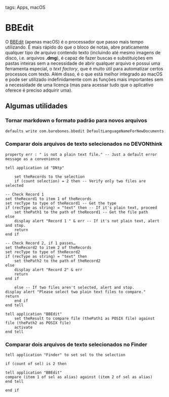 tags: Apps, macOS

# BBEdit

O [BBEdit](https://www.barebones.com/products/bbedit/) (apenas macOS) é o processador que passo mais tempo utilizando. É mais rápido do que o bloco de notas, abre praticamente qualquer tipo de arquivo contendo texto (incluindo até mesmo imagens de disco, i.e. arquivos **.dmg**), é capaz de fazer buscas e substituições em pastas inteiras sem a necessidade de abrir qualquer arquivo e possui uma ferramenta especial, o *text factory*, que é muito útil para automatizar certos processos com texto. Além disso, é o que está melhor integrado ao macOS e pode ser utilizado indefinidamente com as funções mais importantes sem a necessidade de uma licença (mas para acessar tudo que o aplicativo oferece é preciso adquirir uma).

## Algumas utilidades

### Tornar markdown o formato padrão para novos arquivos

```bash
defaults write com.barebones.bbedit DefaultLanguageNameForNewDocuments -string "Markdown"
```


### Comparar dois arquivos de texto selecionados no DEVONthink

```applescript
property err : " is not a plain text file." -- Just a default error message as a convenience

tell application id "DNtp"
	
	set theRecords to the selection
	if (count selection) = 2 then -- Verify only two files are selected

-- Check Record 1
set theRecord1 to item 1 of theRecords
set recType to type of theRecord1 -- Get the type
if (recType as string) = "text" then -- If it's plain text, proceed
	set thePath1 to the path of theRecord1 -- Get the file path
else
	display alert "Record 1 " & err -- If it's not plain text, alert and stop.
	return
end if

-- Check Record 2, if 1 passes…
set theRecord2 to item 2 of theRecords
set recType to type of theRecord2
if (recType as string) = "text" then
	set thePath2 to the path of theRecord2
else
	display alert "Record 2" & err
	return
end if

	else -- If two files aren't selected, alert and stop.
display alert "Please select two plain text files to compare."
return
	end if
end tell

tell application "BBEdit"
	set theResult to compare file (thePath1 as POSIX file) against file (thePath2 as POSIX file)
	activate
end tell

```


### Comparar dois arquivos de texto selecionados no Finder

```
tell application "Finder" to set sel to the selection

if (count of sel) is 2 then

tell application "BBEdit"
compare (item 1 of sel as alias) against (item 2 of sel as alias)
end tell

end if
```